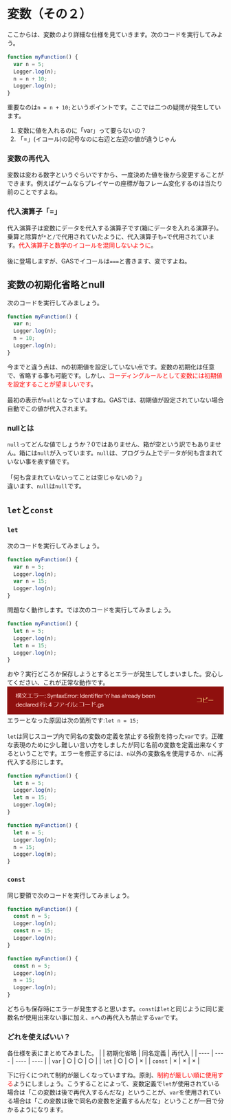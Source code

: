 # 変数（その２）

ここからは、変数のより詳細な仕様を見ていきます。次のコードを実行してみよう。

```Javascript
function myFunction() {
  var n = 5;
  Logger.log(n);
  n = n + 10;
  Logger.log(n);
}
```

重要なのは`n = n + 10;`というポイントです。ここでは二つの疑問が発生しています。  
1. 変数に値を入れるのに「var」って要らないの？
2. 「=」(イコール)の記号なのに右辺と左辺の値が違うじゃん

### 変数の再代入
変数は変わる数字というぐらいですから、一度決めた値を後から変更することができます。例えばゲームならプレイヤーの座標が毎フレーム変化するのは当たり前のことですよね。
### 代入演算子「=」
代入演算子は変数にデータを代入する演算子です(箱にデータを入れる演算子)。乗算と除算が`*`と`/`で代用されていたように、代入演算子も`=`で代用されています。<span style="color: red;">代入演算子と数学のイコールを混同しないように</span>。
<br><br>
後に登場しますが、GASでイコールは`===`と書きます、変ですよね。

## 変数の初期化省略とnull
次のコードを実行してみましょう。

```Javascript
function myFunction() {
  var n;
  Logger.log(n);
  n = 10;
  Logger.log(n);
}
```

今までと違う点は、nの初期値を設定していない点です。変数の初期化は任意で、省略する事も可能です。しかし、<span style="color: red;">コーディングルールとして変数には初期値を設定することが望ましいです</span>。
<br><br>
最初の表示が`null`となっていますね。GASでは、初期値が設定されていない場合自動でこの値が代入されます。  

### nullとは
`null`ってどんな値でしょうか？0ではありません、箱が空という訳でもありません。箱には`null`が入っています。`null`は、プログラム上でデータが何も含まれていない事を表す値です。
<br><br>
「何も含まれていないってことは空じゃないの？」  
違います、`null`は`null`です。  

## `let`と`const`
### `let`
次のコードを実行してみましょう。

```Javascript
function myFunction() {
  var n = 5;
  Logger.log(n);
  var n = 15;
  Logger.log(n);
}
```

問題なく動作します。では次のコードを実行してみましょう。

```Javascript
function myFunction() {
  let n = 5;
  Logger.log(n);
  let n = 15;
  Logger.log(n);
}
```

おや？実行どころか保存しようとするとエラーが発生してしまいました。安心してください、これが正常な動作です。
![let_error](images/let_error.png)
エラーとなった原因は次の箇所です:`let n = 15;`
<br><br>
`let`は同じスコープ内で同名の変数の定義を禁止する役割を持った`var`です。正確な表現のために少し難しい言い方をしましたが同じ名前の変数を定義出来なくするということです。エラーを修正するには、`n`以外の変数名を使用するか、`n`に再代入する形にします。

```Javascript
function myFunction() {
  let n = 5;
  Logger.log(n);
  let m = 15;
  Logger.log(m);
}
```
```Javascript
function myFunction() {
  let n = 5;
  Logger.log(n);
  n = 15;
  Logger.log(m);
}
```

### `const`
同じ要領で次のコードを実行してみましょう。

```Javascript
function myFunction() {
  const n = 5;
  Logger.log(n);
  const n = 15;
  Logger.log(n);
}
```
```Javascript
function myFunction() {
  const n = 5;
  Logger.log(n);
  n = 15;
  Logger.log(n);
}
```
どちらも保存時にエラーが発生すると思います。`const`は`let`と同じように同じ変数名が使用出来ない事に加え、`n`への再代入も禁止する`var`です。

### どれを使えばいい？
各仕様を表にまとめてみました。
|       | 初期化省略 | 同名定義 | 再代入 |
| ---- | ---- | ---- | ---- |
| `var` | ○ | ○ | ○ |
| `let` | ○ | ○ | × |
| `const` | × | × | × |

下に行くにつれて制約が厳しくなっていますね。原則、<span style="color: red;">制約が厳しい順に使用する</span>ようにしましょう。こうすることによって、変数定義で`let`が使用されている場合は「この変数は後で再代入するんだな」ということが、`var`を使用されている場合は「この変数は後で同名の変数を定義するんだな」ということが一目で分かるようになります。